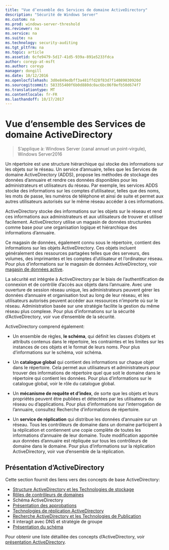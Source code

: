 ```yaml
---
title: "Vue d’ensemble des Services de domaine ActiveDirectory"
description: "Sécurité de Windows Server"
ms.custom: na
ms.prod: windows-server-threshold
ms.reviewer: na
ms.service: na
ms.suite: na
ms.technology: security-auditing
ms.tgt_pltfrm: na
ms.topic: article
ms.assetid: 6cfe9479-5d17-41d5-939a-891e5233fdca
author: coreyp-at-msft
ms.author: coreyp
manager: dongill
ms.date: 10/12/2016
ms.openlocfilehash: 3d0e849edbff3a481ffd28f83d7f14089030920d
ms.sourcegitcommit: 583355400f6b0d880dc0ac6bc06f0efb50d674f7
ms.translationtype: MT
ms.contentlocale: fr-FR
ms.lasthandoff: 10/17/2017
---
```

# <a name="active-directory-domain-services-overview"></a>Vue d’ensemble des Services de domaine ActiveDirectory

>S’applique à: Windows Server (canal annuel un point-virgule), Windows Server2016
  
Un répertoire est une structure hiérarchique qui stocke des informations sur les objets sur le réseau. Un service d’annuaire, telles que les Services de domaine ActiveDirectory (ADDS), propose les méthodes de stockage des données d’annuaire et rendre ces données disponibles pour les administrateurs et utilisateurs du réseau. Par exemple, les services ADDS stocke des informations sur les comptes d’utilisateur, telles que des noms, les mots de passe, les numéros de téléphone et ainsi de suite et permet aux autres utilisateurs autorisés sur le même réseau accéder à ces informations.  
  
ActiveDirectory stocke des informations sur les objets sur le réseau et rend ces informations aux administrateurs et aux utilisateurs de trouver et utiliser facilement. ActiveDirectory utilise un magasin de données structurées comme base pour une organisation logique et hiérarchique des informations d’annuaire.  
  
Ce magasin de données, également connu sous le répertoire, contient des informations sur les objets ActiveDirectory. Ces objets incluent généralement des ressources partagées telles que des serveurs, des volumes, des imprimantes et les comptes d’utilisateur et l’ordinateur réseau. Pour plus d’informations sur le magasin de données ActiveDirectory, voir [magasin de données active](https://technet.microsoft.com/library/cc736627(v=ws.10).aspx).  
  
La sécurité est intégrée à ActiveDirectory par le biais de l’authentification de connexion et de contrôle d’accès aux objets dans l’annuaire. Avec une ouverture de session réseau unique, les administrateurs peuvent gérer les données d’annuaire et organisation tout au long de leur réseau, et les utilisateurs autorisés peuvent accéder aux ressources n’importe où sur le réseau. Administration basée sur une stratégie facilite la gestion du même réseau plus complexe. Pour plus d’informations sur la sécurité d’ActiveDirectory, voir vue d’ensemble de la sécurité.  
  
ActiveDirectory comprend également:  
* Un ensemble de règles, **le schéma**, qui définit les classes d’objets et attributs contenus dans le répertoire, les contraintes et les limites sur les instances de ces objets et le format de leurs noms. Pour plus d’informations sur le schéma, voir schéma.  
  
  
* Un **catalogue global** qui contient des informations sur chaque objet dans le répertoire. Cela permet aux utilisateurs et administrateurs pour trouver des informations de répertoire quel que soit le domaine dans le répertoire qui contient les données. Pour plus d’informations sur le catalogue global, voir le rôle du catalogue global.  
  
  
* Un **mécanisme de requête et d’index**, de sorte que les objets et leurs propriétés peuvent être publiées et détectées par les utilisateurs du réseau ou d’applications. Pour plus d’informations sur l’interrogation de l’annuaire, consultez Recherche d’informations de répertoire.  
  
  
* Un **service de réplication** qui distribue les données d’annuaire sur un réseau. Tous les contrôleurs de domaine dans un domaine participent à la réplication et contiennent une copie complète de toutes les informations d’annuaire de leur domaine. Toute modification apportée aux données d’annuaire est répliquée sur tous les contrôleurs de domaine dans le domaine. Pour plus d’informations sur la réplication ActiveDirectory, voir vue d’ensemble de la réplication.  
  
## <a name="understanding-active-directory"></a>Présentation d’ActiveDirectory  
 Cette section fournit des liens vers des concepts de base ActiveDirectory:  
   
* [Structure ActiveDirectory et les Technologies de stockage](https://technet.microsoft.com/library/cc759186(v=ws.10).aspx)  
* [Rôles de contrôleurs de domaines](https://technet.microsoft.com/library/cc786438(v=ws.10).aspx)   
* Schéma ActiveDirectory   
* [Présentation des approbations](https://technet.microsoft.com/library/cc771294(v=ws.10).aspx)   
* [Technologies de réplication ActiveDirectory](https://technet.microsoft.com/library/cc786438(v=ws.10).aspx)   
* [Recherche ActiveDirectory et les Technologies de Publication](https://technet.microsoft.com/library/cc775686(v=ws.10).aspx)   
* Il interagit avec DNS et stratégie de groupe   
* [Présentation du schéma](https://technet.microsoft.com/library/cc759402(v=ws.10).aspx)   
  
Pour obtenir une liste détaillée des concepts d’ActiveDirectory, voir [présentation ActiveDirectory](https://technet.microsoft.com/library/cc781408(v=ws.10).aspx).   

